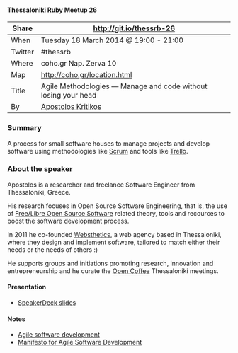 #### Thessaloniki Ruby Meetup 26

| Share   | http://git.io/thessrb-26                                       |
| ------- | -------------------------------------------------------------- |
| When    | Tuesday 18 March 2014 @ 19:00 - 21:00                          |
| Twitter | #thessrb                                                       |
| Where   | coho.gr Nap. Zerva 10                                          |
| Map     | http://coho.gr/location.html                                   |
| Title   | Agile Methodologies — Manage and code without losing your head |
| By      | [Apostolos Kritikos](https://github.com/akritiko)              |

### Summary

A process for small software houses to manage projects and develop software
using methodologies like [Scrum](http://tinyurl.com/o52xx54) and tools like
[Trello](https://trello.com/).

### About the speaker

Apostolos is a researcher and freelance Software Engineer from Thessaloniki,
Greece.

His research focuses in Open Source Software Engineering, that is, the use of
[Free/Libre Open Source Software](http://tinyurl.com/49hpz7) related theory,
tools and recources to boost the software development process.

In 2011 he co-founded [Websthetics](http://www.websthetics.gr/), a web agency
based in Thessaloniki, where they design and implement software, tailored to
match either their needs or the needs of others :)

He supports groups and initiations promoting research, innovation and
entrepreneurship and he curate the [Open Coffee](http://opencoffee.gr/about/)
Thessaloniki meetings.

#### Presentation

* [SpeakerDeck slides](https://speakerdeck.com/krap/agile-methodologies-manage-and-code-without-losing-your-head)

#### Notes

* [Agile software development](http://en.wikipedia.org/wiki/Agile_software_development)
* [Manifesto for Agile Software Development](http://agilemanifesto.org/)
